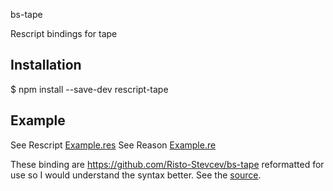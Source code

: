 bs-tape

Rescript bindings for tape
## Installation

$ npm install --save-dev rescript-tape

## Example

See Rescript [Example.res](./Example.res)
See Reason [Example.re](https://github.com/idkjs/rescript-tape/blob/reason/Example.re)

These binding are https://github.com/Risto-Stevcev/bs-tape reformatted for use so I would understand the syntax better. See the [source](https://github.com/Risto-Stevcev/bs-tape).
